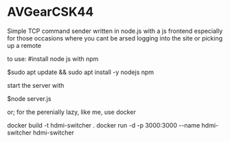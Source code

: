 # AVGearCSK44
Simple TCP command sender written in node.js with a js frontend
especially for those occasions where you cant be arsed logging into the site or picking up a remote

to use:
#install node js with npm

$sudo apt update && sudo apt install -y nodejs npm


start the server with

$node server.js

or; for the perenially lazy, like me, use docker

docker build -t hdmi-switcher .
docker run -d -p 3000:3000 --name hdmi-switcher hdmi-switcher

